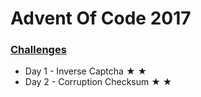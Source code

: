 # Advent Of Code 2017

### [Challenges](http://adventofcode.com/2017)

  * Day 1 - Inverse Captcha  ★ ★
  * Day 2 - Corruption Checksum  ★ ★
